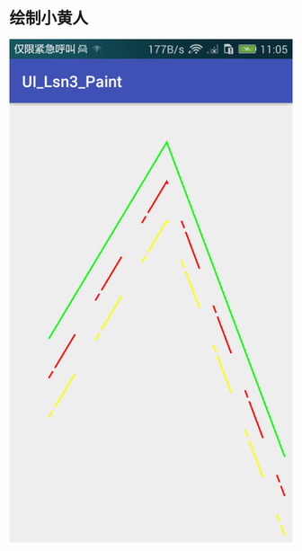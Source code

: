 # 绘制小黄人
![](https://github.com/lichao3140/UI__Paint/blob/master/screenshot/device-2017-10-08-110537.png)